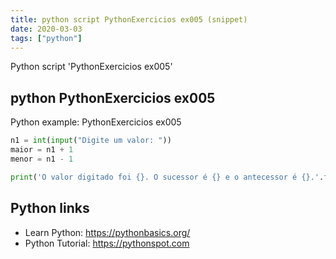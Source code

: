 ```yaml
---
title: python script PythonExercicios ex005 (snippet)
date: 2020-03-03
tags: ["python"]
---
```

Python script 'PythonExercicios ex005'


## python PythonExercicios ex005

Python example: PythonExercicios ex005

```python
n1 = int(input("Digite um valor: "))
maior = n1 + 1
menor = n1 - 1

print('O valor digitado foi {}. O sucessor é {} e o antecessor é {}.'.format(n1, maior, menor))

```

## Python links

- Learn Python: https://pythonbasics.org/
- Python Tutorial: https://pythonspot.com
